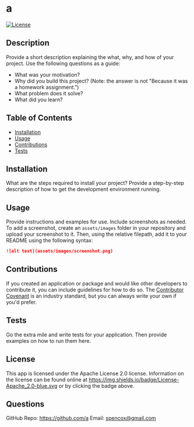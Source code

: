 # a
[![License](https://img.shields.io/badge/License-Apache_2.0-blue.svg)](https://opensource.org/licenses/Apache-2.0)
## Description
Provide a short description explaining the what, why, and how of your project. 
Use the following questions as a guide:
- What was your motivation?
- Why did you build this project? (Note: the answer is not "Because it was a homework assignment.")
- What problem does it solve?
- What did you learn?
## Table of Contents
- [Installation](#installation)
- [Usage](#usage)
- [Contributions](#contributions)
- [Tests](#tests)
## Installation
What are the steps required to install your project? Provide a step-by-step description of how to get the development environment running.
## Usage
Provide instructions and examples for use. Include screenshots as needed.
To add a screenshot, create an `assets/images` folder in your repository and upload your screenshot to it. Then, using the relative filepath, add it to your README using the following syntax:
```md
![alt text](assets/images/screenshot.png)
```
## Contributions
If you created an application or package and would like other developers to contribute it, you can include guidelines for how to do so. The [Contributor Covenant](https://www.contributor-covenant.org/) is an industry standard, but you can always write your own if you'd prefer.
## Tests
Go the extra mile and write tests for your application. Then provide examples on how to run them here.
## License
This app is licensed under the Apache License 2.0 license. Information on the license can be found online at https://img.shields.io/badge/License-Apache_2.0-blue.svg or by clicking the badge above.
## Questions
GitHub Repo: https://github.com/a
Email: spencox@gmail.com